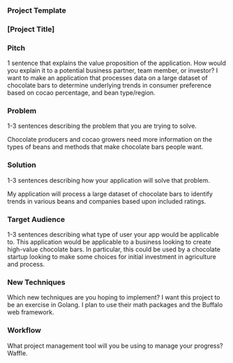 ### Project Template

### [Project Title]

### Pitch

1 sentence that explains the value proposition of the application. How would you explain it to a potential business partner, team member, or investor?
  I want to make an application that processes data on a large dataset of chocolate bars to determine underlying trends in consumer preference based on cocao percentage, and bean type/region.  

### Problem

1-3 sentences describing the problem that you are trying to solve.

Chocolate producers and cocao growers need more information on the types of beans and methods that make chocolate bars people want. 

### Solution

1-3 sentences describing how your application will solve that problem.

My application will process a large dataset of chocolate bars to identify trends in various beans and companies based upon included ratings. 

### Target Audience

1-3 sentences describing what type of user your app would be applicable to.
  This application would be applicable to a business looking to create high-value chocolate bars. In particular, this could be used by a chocolate startup looking to make some choices for initial investment in agriculture and process. 

### New Techniques

Which new techniques are you hoping to implement?
I want this project to be an exercise in Golang. I plan to use their math packages and the Buffalo web framework. 

### Workflow

What project management tool will you be using to manage your progress?
Waffle. 
